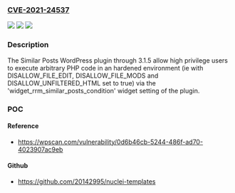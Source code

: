 ### [CVE-2021-24537](https://cve.mitre.org/cgi-bin/cvename.cgi?name=CVE-2021-24537)
![](https://img.shields.io/static/v1?label=Product&message=Similar%20Posts%20%E2%80%93%20Best%20Related%20Posts%20Plugin%20for%20WordPress&color=blue)
![](https://img.shields.io/static/v1?label=Version&message=3.1.5%3C%3D%203.1.5%20&color=brighgreen)
![](https://img.shields.io/static/v1?label=Vulnerability&message=CWE-94%20Improper%20Control%20of%20Generation%20of%20Code%20('Code%20Injection')&color=brighgreen)

### Description

The Similar Posts WordPress plugin through 3.1.5 allow high privilege users to execute arbitrary PHP code in an hardened environment (ie with DISALLOW_FILE_EDIT, DISALLOW_FILE_MODS and DISALLOW_UNFILTERED_HTML set to true) via the 'widget_rrm_similar_posts_condition' widget setting of the plugin.

### POC

#### Reference
- https://wpscan.com/vulnerability/0d6b46cb-5244-486f-ad70-4023907ac9eb

#### Github
- https://github.com/20142995/nuclei-templates

